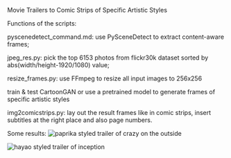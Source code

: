 Movie Trailers to Comic Strips of Specific Artistic Styles

Functions of the scripts:

pyscenedetect_command.md: use PySceneDetect to extract content-aware frames;

jpeg_res.py: pick the top 6153 photos from flickr30k dataset sorted by abs(width/height-1920/1080) value;

resize_frames.py: use FFmpeg to resize all input images to 256x256

train & test CartoonGAN or use a pretrained model to generate frames of specific artistic styles

img2comicstrips.py: lay out the result frames like in comic strips, insert subtitles at the right place and also page numbers.

Some results:
![paprika styled trailer of crazy on the outside](https://github.com/yy189/movieTrailers2ComicStrips/result_paprika.jpg)

![hayao styled trailer of inception](https://github.com/yy189/movieTrailers2ComicStrips/result_hayao.jpg)